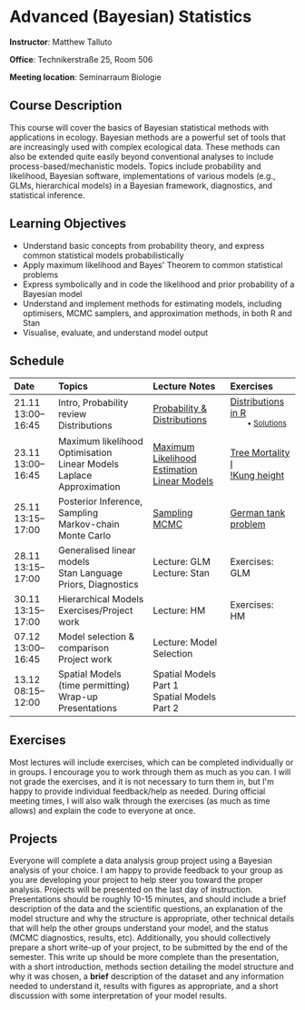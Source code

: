 # Advanced (Bayesian) Statistics
**Instructor**: Matthew Talluto

**Office**: Technikerstraße 25, Room 506

**Meeting location**:  Seminarraum Biologie


## Course Description

This course will cover the basics of Bayesian statistical methods with applications in ecology. Bayesian methods are a powerful set of tools that are increasingly used with complex ecological data. These methods can also be extended quite easily beyond conventional analyses to include process-based/mechanistic models. Topics include probability and likelihood, Bayesian software, implementations of various models (e.g., GLMs, hierarchical models) in a Bayesian framework, diagnostics, and statistical inference.

## Learning Objectives

* Understand basic concepts from probability theory, and express common statistical models probabilistically
* Apply maximum likelihood and Bayes' Theorem to common statistical problems
* Express symbolically and in code the likelihood and prior probability of a Bayesian model
* Understand and implement methods for estimating models, including optimisers, MCMC samplers, and approximation methods, in both R and Stan
* Visualise, evaluate, and understand model output


## Schedule

<!--TODO: change names of the exercises to what they will be
-->

|Date  |Topics       |Lecture Notes |Exercises |
| :--- |  :---   |   :---    | :--- |
|21.11<br/>13:00–16:45 |Intro, Probability review<br/>Distributions                          |[Probability & Distributions](1_probability) |[Distributions in R](exercises/1_distributions_ex)<br/>&nbsp;&nbsp;&nbsp;&nbsp;&nbsp;&nbsp;&nbsp;<sup>• [Solutions](1_distributions_soln)</sup>
|23.11<br/>13:00–16:45 |Maximum likelihood<br/>Optimisation<br/>Linear Models<br/>Laplace Approximation|[Maximum Likelihood Estimation](2_mle)<br/>[Linear Models](3_lm)|[Tree Mortality I](exercises/2_mle_ex.html)<br/>[!Kung height](exercises/3_lm_ex.html)|
|25.11<br/>13:15–17:00|Posterior Inference, Sampling<br/>Markov-chain Monte Carlo|[Sampling](4_sampling)<br/>[MCMC](5_mcmc)|[German tank problem](exercises/5_mcmc_ex)|
|28.11<br/>13:15–17:00 |Generalised linear models<br/>Stan Language<br/>Priors, Diagnostics|Lecture: GLM<br/>Lecture: Stan|Exercises: GLM|
|30.11<br/>13:15–17:00 |Hierarchical Models<br/>Exercises/Project work|Lecture: HM|Exercises: HM
|07.12<br/>13:00–16:45|Model selection & comparison<br/>Project work<br/>|Lecture: Model Selection|
|13.12<br/>08:15–12:00|Spatial Models (time permitting)<br/>Wrap-up<br/>Presentations|Spatial Models Part 1<br/>Spatial Models Part 2|

<!--


|25.11<br/>13:15–17:00|Posterior Inference, Sampling<br/>Markov-chain Monte Carlo|[Lecture: Inference](5_posterior_inference)<br/>[Lecture: MCMC](6_mcmc)|[Exercises: MCMC](exercises/6_mcmc_exercises.html)<br/>[Solutions: MCMC](exercises/6_mcmc_soln.html)|
|28.11<br/>13:15–17:00 |Generalised linear models<br/>Stan Language<br/>Priors, Diagnostics|[Lecture: GLM](7_glm)<br/>[Lecture: Stan](8_stan)|[Exercises: GLM](exercises/7_glm_exercises.html)|
|30.11<br/>13:15–17:00 |Hierarchical Models<br/>Exercises/Project work|[Lecture: HM](9_hm)|[Exercises: HM](exercises/9_hm_exercises.html)
|07.12<br/>13:00–16:45|Model selection & comparison<br/>Project work<br/>|[Lecture: Model Selection](10_model_selection)|
|13.12<br/>08:15–12:00|Spatial Models (time permitting)<br/>Wrap-up<br/>Presentations|[Spatial Models Part 1](11_spatial_gp)<br/>[Spatial Models Part 2](12_gp_implementation)|

-->
## Exercises
Most lectures will include exercises, which can be completed individually or in groups. I encourage you to work through them as much as you can. I will not grade the exercises, and it is not necessary to turn them in, but I'm happy to provide individual feedback/help as needed. During official meeting times, I will also walk through the exercises (as much as time allows) and explain the code to everyone at once.

## Projects
Everyone will complete a data analysis group project using a Bayesian analysis of your choice. I am happy to provide feedback to your group as you are developing your project to help steer you toward the proper analysis. Projects will be presented on the last day of instruction. Presentations should be roughly 10-15 minutes, and should include a brief description of the data and the scientific questions, an explanation of the model structure and why the structure is appropriate, other technical details that will help the other groups understand your model, and the status (MCMC diagnostics, results, etc). Additionally, you should collectively prepare a short write-up of your project, to be submitted by the end of the semester. This write up should be more complete than the presentation, with a short introduction, methods section detailing the model structure and why it was chosen, a **brief** description of the dataset and any information needed to understand it, results with figures as appropriate, and a short discussion with some interpretation of your model results.